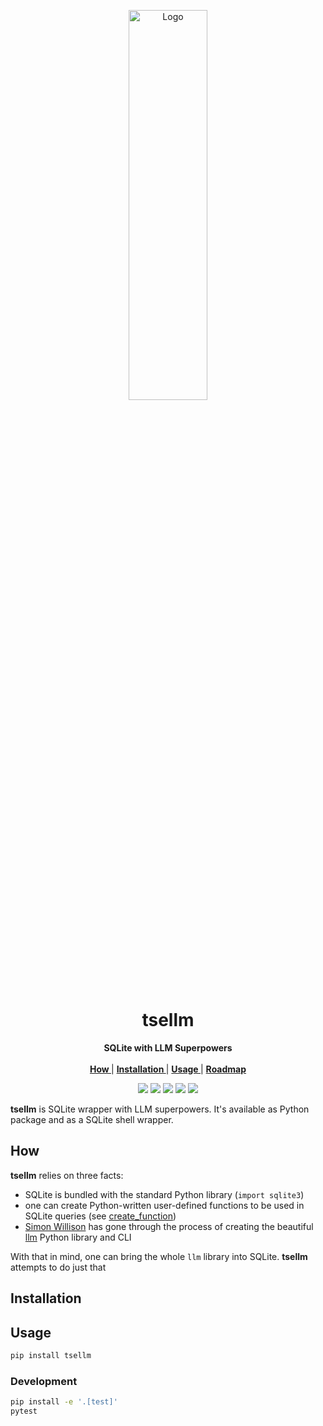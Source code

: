 <p align="center">

<p align="center">
   <img width="50%" height="40%" src="" alt="Logo">
  </p>

  <h1 align="center">tsellm</h1>
  <p align="center">
  <strong>SQLite with LLM Superpowers</strong>
    <br> <br />
    <a href="#how"><strong> How </strong></a> |
    <a href="#installation"><strong> Installation </strong></a> |
    <a href="#usage"><strong> Usage </strong></a> |
    <a href="#roadmap"><strong> Roadmap </strong></a> 

   </p>
<p align="center">

<p align="center">
<a href="https://pypi.org/project/tsellm/"><img src="https://img.shields.io/pypi/v/tsellm?label=PyPI"></a>
<a href="https://github.com/Florents-Tselai/tsellm/actions/workflows/test.yml?branch=mainline"><img src="https://github.com/Florents-Tselai/tsellm/actions/workflows/test.yml/badge.svg"></a>
<a href="https://codecov.io/gh/Florents-Tselai/tsellm"><img src="https://codecov.io/gh/Florents-Tselai/tsellm/branch/main/graph/badge.svg"></a>  
<a href="https://opensource.org/licenses/BSD license"><img src="https://img.shields.io/badge/BSD license.0-blue.svg"></a>
<a href="https://github.com/Florents-Tselai/tsellm/releases"><img src="https://img.shields.io/github/v/release/Florents-Tselai/tsellm?include_prereleases&label=changelog"></a>

**tsellm** is SQLite wrapper with LLM superpowers.
It's available as Python package and as a SQLite shell wrapper.

## How

**tsellm** relies on three facts:

* SQLite is bundled with the standard Python library (`import sqlite3`)
* one can create Python-written user-defined functions to be used in SQLite 
  queries (see [create_function](https://github.com/simonw/llm))
* [Simon Willison](https://github.com/simonw/) has gone through the process of 
  creating the beautiful [llm](https://github.com/simonw/llm) Python 
  library and CLI

With that in mind, one can bring the whole `llm` library into SQLite.
**tsellm** attempts to do just that

## Installation

## Usage

```bash
pip install tsellm
```

### Development

```bash
pip install -e '.[test]'
pytest
```

